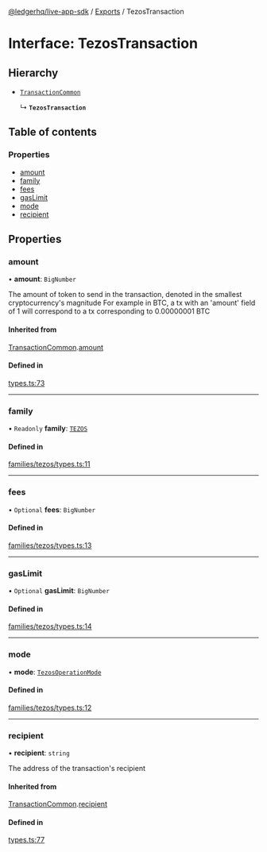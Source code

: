 [@ledgerhq/live-app-sdk](../README.md) / [Exports](../modules.md) / TezosTransaction

# Interface: TezosTransaction

## Hierarchy

- [`TransactionCommon`](TransactionCommon.md)

  ↳ **`TezosTransaction`**

## Table of contents

### Properties

- [amount](TezosTransaction.md#amount)
- [family](TezosTransaction.md#family)
- [fees](TezosTransaction.md#fees)
- [gasLimit](TezosTransaction.md#gaslimit)
- [mode](TezosTransaction.md#mode)
- [recipient](TezosTransaction.md#recipient)

## Properties

### amount

• **amount**: `BigNumber`

The amount of token to send in the transaction, denoted in the smallest cryptocurrency's magnitude
For example in BTC, a tx with an 'amount' field of 1 will correspond to a tx corresponding to 0.00000001 BTC

#### Inherited from

[TransactionCommon](TransactionCommon.md).[amount](TransactionCommon.md#amount)

#### Defined in

[types.ts:73](https://github.com/LedgerHQ/live-app-sdk/blob/d6e8ab1/src/types.ts#L73)

___

### family

• `Readonly` **family**: [`TEZOS`](../enums/FAMILIES.md#tezos)

#### Defined in

[families/tezos/types.ts:11](https://github.com/LedgerHQ/live-app-sdk/blob/d6e8ab1/src/families/tezos/types.ts#L11)

___

### fees

• `Optional` **fees**: `BigNumber`

#### Defined in

[families/tezos/types.ts:13](https://github.com/LedgerHQ/live-app-sdk/blob/d6e8ab1/src/families/tezos/types.ts#L13)

___

### gasLimit

• `Optional` **gasLimit**: `BigNumber`

#### Defined in

[families/tezos/types.ts:14](https://github.com/LedgerHQ/live-app-sdk/blob/d6e8ab1/src/families/tezos/types.ts#L14)

___

### mode

• **mode**: [`TezosOperationMode`](../modules.md#tezosoperationmode)

#### Defined in

[families/tezos/types.ts:12](https://github.com/LedgerHQ/live-app-sdk/blob/d6e8ab1/src/families/tezos/types.ts#L12)

___

### recipient

• **recipient**: `string`

The address of the transaction's recipient

#### Inherited from

[TransactionCommon](TransactionCommon.md).[recipient](TransactionCommon.md#recipient)

#### Defined in

[types.ts:77](https://github.com/LedgerHQ/live-app-sdk/blob/d6e8ab1/src/types.ts#L77)
